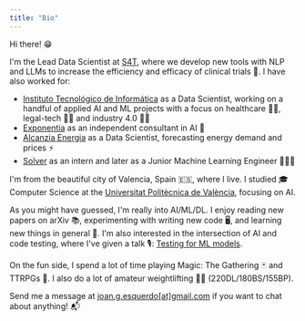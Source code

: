 ```yaml
---
title: "Bio"
---
```


Hi there! 😁

I'm the Lead Data Scientist at [S4T](https://s4t.health/), where we develop new tools with NLP and LLMs to increase the efficiency and efficacy of clinical trials 🏥. I have also worked for: 
- [Instituto Tecnológico de Informática](https://www.iti.es/) as a Data Scientist, working on a handful of applied AI and ML projects with a focus on healthcare 👩‍⚕️, legal-tech 🧑‍⚖️ and industry 4.0 👨‍🔧
- [Exponentia](https://exponentiateam.com/) as an independent consultant in AI 🤖
- [Alcanzia Energia](https://alcanzia.es) as a Data Scientist, forecasting energy demand and prices ⚡️
- [Solver](https://iasolver.es/) as an intern and later as a Junior Machine Learning Engineer 👨🏻‍💻

I'm from the beautiful city of Valencia, Spain 🇪🇸, where I live. I studied 🎓 Computer Science at the [Universitat Politècnica de València](https://www.upv.es/), focusing on AI.

As you might have guessed, I'm really into AI/ML/DL. I enjoy reading new papers on arXiv 📚, experimenting with writing new code 🖥, and learning new things in general 🧠. I'm also interested in the intersection of AI and code testing, where I've given a talk 🎙: [Testing for ML models](https://youtu.be/DDXP7GXK4zU?t=8950).

On the fun side, I spend a lot of time playing Magic: The Gathering 🃏 and TTRPGs 🐉. I also do a lot of amateur weightlifting 🏋️‍♂️ (220DL/180BS/155BP). 

Send me a message at [joan.g.esquerdo[at]gmail.com](mailto:joan.g.esquerdo[at]gmail.com) if you want to chat about anything! 📬
